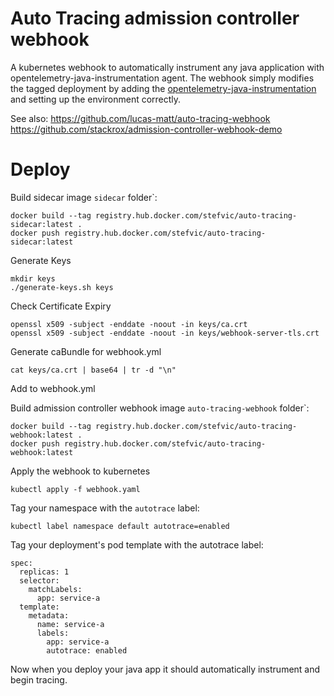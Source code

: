 # Auto Tracing admission controller webhook

A kubernetes webhook to automatically instrument any java application with opentelemetry-java-instrumentation agent.
The webhook simply modifies the tagged deployment by adding the [opentelemetry-java-instrumentation](https://github.com/open-telemetry/opentelemetry-java-instrumentation) and setting up the environment correctly.

See also:
https://github.com/lucas-matt/auto-tracing-webhook
https://github.com/stackrox/admission-controller-webhook-demo

# Deploy

Build sidecar image `sidecar` folder`:
```shell
docker build --tag registry.hub.docker.com/stefvic/auto-tracing-sidecar:latest .
docker push registry.hub.docker.com/stefvic/auto-tracing-sidecar:latest
```

Generate Keys

```
mkdir keys
./generate-keys.sh keys
```

Check Certificate Expiry

```
openssl x509 -subject -enddate -noout -in keys/ca.crt
openssl x509 -subject -enddate -noout -in keys/webhook-server-tls.crt
```

Generate caBundle for webhook.yml

```
cat keys/ca.crt | base64 | tr -d "\n"
```

Add to webhook.yml

Build admission controller webhook image `auto-tracing-webhook` folder`:
```shell
docker build --tag registry.hub.docker.com/stefvic/auto-tracing-webhook:latest .
docker push registry.hub.docker.com/stefvic/auto-tracing-webhook:latest
```

Apply the webhook to kubernetes

```kubectl apply -f webhook.yaml```

Tag your namespace with the ```autotrace``` label:

```kubectl label namespace default autotrace=enabled```

Tag your deployment's pod template with the autotrace label:

```
spec:
  replicas: 1
  selector:
    matchLabels:
      app: service-a
  template:
    metadata:
      name: service-a
      labels:
        app: service-a
        autotrace: enabled
```

Now when you deploy your java app it should automatically instrument and begin tracing.

